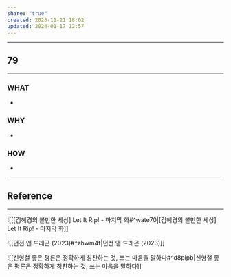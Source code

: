 ```yaml
---
share: "true"
created: 2023-11-21 18:02
updated: 2024-01-17 12:57
---
```


---
## 79
---
### WHAT
- 
### WHY
- 
### HOW
- 
---

## Reference
---
![[[김혜경의 볼만한 세상] Let It Rip! - 마지막 화#^wate70|[김혜경의 볼만한 세상] Let It Rip! - 마지막 화]]

![[던전 앤 드래곤 (2023)#^zhwm4f|던전 앤 드래곤 (2023)]]

![[신형철  좋은 평론은 정확하게 칭찬하는 것, 쓰는 마음을 말하다#^d8plpb|신형철  좋은 평론은 정확하게 칭찬하는 것, 쓰는 마음을 말하다]]
